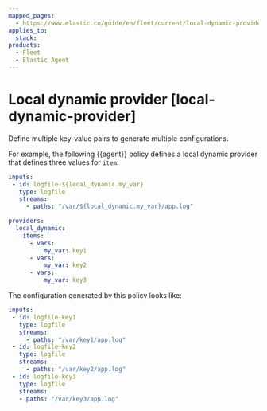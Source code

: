 ```yaml
---
mapped_pages:
  - https://www.elastic.co/guide/en/fleet/current/local-dynamic-provider.html
applies_to:
  stack:
products:
  - Fleet
  - Elastic Agent
---
```


# Local dynamic provider [local-dynamic-provider]

Define multiple key-value pairs to generate multiple configurations.

For example, the following {{agent}} policy defines a local dynamic provider that defines three values for `item`:

```yaml
inputs:
 - id: logfile-${local_dynamic.my_var}
   type: logfile
   streams:
     - paths: "/var/${local_dynamic.my_var}/app.log"

providers:
  local_dynamic:
    items:
      - vars:
          my_var: key1
      - vars:
          my_var: key2
      - vars:
          my_var: key3
```

The configuration generated by this policy looks like:

```yaml
inputs:
 - id: logfile-key1
   type: logfile
   streams:
     - paths: "/var/key1/app.log"
 - id: logfile-key2
   type: logfile
   streams:
     - paths: "/var/key2/app.log"
 - id: logfile-key3
   type: logfile
   streams:
   - paths: "/var/key3/app.log"
```

